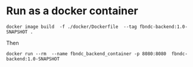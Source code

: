 # Run as a docker container

```
docker image build  -f ./docker/Dockerfile  --tag fbndc-backend:1.0-SNAPSHOT .
```

Then 

```
docker run --rm  --name fbndc_backend_container -p 8080:8080  fbndc-backend:1.0-SNAPSHOT
```